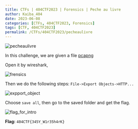 ```yaml
---
title: CTFs | 404CTF2023 | Forensics | Peche au livre
author: Kaiba_404
date: 2023-06-08
categories: [CTFs, 404CTF2023, Forensics]
tags: [CTF, 404CTF2023]
permalink: /CTFs/404CTF2023/pecheaulivre
---
```



![pecheaulivre](https://github.com/CongKhaiNGUYEN/CTF/assets/61443497/33487952-0177-4858-8a52-d0a247a0705e)

In this challenge, we are given a file [pcapng](https://github.com/CongKhaiNGUYEN/congkhainguyen.github.io/tree/main/_posts/CTFs/404CTF2023/Forensics/files/Capture.pcapng)

Open it by wireshark,

![frensics](https://github.com/CongKhaiNGUYEN/CTF/assets/61443497/eb61a0ce-01aa-4739-b68d-ff68c0380738)

Then we do the following steps: `File->Export Objects->HTTP...`

![expport_object](https://github.com/CongKhaiNGUYEN/CTF/assets/61443497/55f1b715-c833-4724-81d0-18071fbaa5a8)

Choose `save all`, then go to the saved folder and get the flag.

![flag_for_intro](https://github.com/CongKhaiNGUYEN/CTF/assets/61443497/c800ddfd-c126-4fa4-9b8d-a47845c4b2ed)

**Flag:**   `404CTF{345Y_W1r35h4rK}`